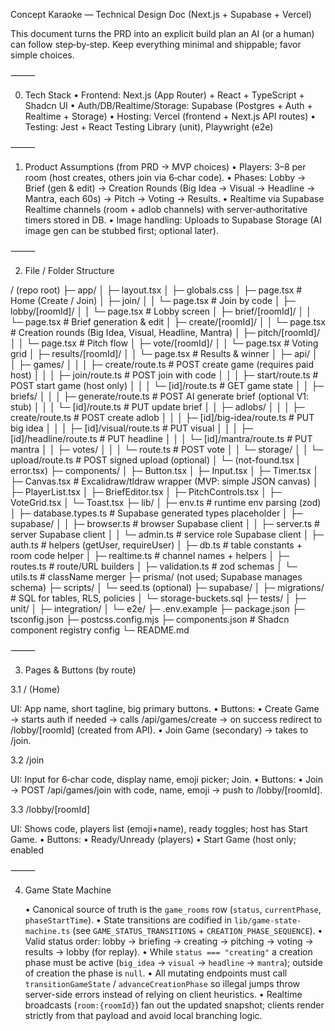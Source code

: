 Concept Karaoke — Technical Design Doc (Next.js + Supabase + Vercel)

This document turns the PRD into an explicit build plan an AI (or a human) can follow step‑by‑step. Keep everything minimal and shippable; favor simple choices.

⸻

0) Tech Stack
	•	Frontend: Next.js (App Router) + React + TypeScript + Shadcn UI
	•	Auth/DB/Realtime/Storage: Supabase (Postgres + Auth + Realtime + Storage)
	•	Hosting: Vercel (frontend + Next.js API routes)
	•	Testing: Jest + React Testing Library (unit), Playwright (e2e)

⸻

1) Product Assumptions (from PRD → MVP choices)
	•	Players: 3–8 per room (host creates, others join via 6‑char code).
	•	Phases: Lobby → Brief (gen & edit) → Creation Rounds (Big Idea → Visual → Headline → Mantra, each 60s) → Pitch → Voting → Results.
	•	Realtime via Supabase Realtime channels (room + adlob channels) with server‑authoritative timers stored in DB.
	•	Image handling: Uploads to Supabase Storage (AI image gen can be stubbed first; optional later).

⸻

2) File / Folder Structure

/ (repo root)
├─ app/
│  ├─ layout.tsx
│  ├─ globals.css
│  ├─ page.tsx                      # Home (Create / Join)
│  ├─ join/
│  │  └─ page.tsx                   # Join by code
│  ├─ lobby/[roomId]/
│  │  └─ page.tsx                   # Lobby screen
│  ├─ brief/[roomId]/
│  │  └─ page.tsx                   # Brief generation & edit
│  ├─ create/[roomId]/
│  │  └─ page.tsx                   # Creation rounds (Big Idea, Visual, Headline, Mantra)
│  ├─ pitch/[roomId]/
│  │  └─ page.tsx                   # Pitch flow
│  ├─ vote/[roomId]/
│  │  └─ page.tsx                   # Voting grid
│  ├─ results/[roomId]/
│  │  └─ page.tsx                   # Results & winner
│  ├─ api/
│  │  ├─ games/
│  │  │  ├─ create/route.ts         # POST create game (requires paid host)
│  │  │  ├─ join/route.ts           # POST join with code
│  │  │  ├─ start/route.ts          # POST start game (host only)
│  │  │  └─ [id]/route.ts           # GET game state
│  │  ├─ briefs/
│  │  │  ├─ generate/route.ts       # POST AI generate brief (optional V1: stub)
│  │  │  └─ [id]/route.ts           # PUT update brief
│  │  ├─ adlobs/
│  │  │  ├─ create/route.ts         # POST create adlob
│  │  │  ├─ [id]/big-idea/route.ts  # PUT big idea
│  │  │  ├─ [id]/visual/route.ts    # PUT visual
│  │  │  ├─ [id]/headline/route.ts  # PUT headline
│  │  │  └─ [id]/mantra/route.ts    # PUT mantra
│  │  ├─ votes/
│  │  │  └─ route.ts                # POST vote
│  │  └─ storage/
│  │     └─ upload/route.ts         # POST signed upload (optional)
│  └─ (not-found.tsx | error.tsx)
├─ components/
│  ├─ Button.tsx
│  ├─ Input.tsx
│  ├─ Timer.tsx
│  ├─ Canvas.tsx                     # Excalidraw/tldraw wrapper (MVP: simple JSON canvas)
│  ├─ PlayerList.tsx
│  ├─ BriefEditor.tsx
│  ├─ PitchControls.tsx
│  ├─ VoteGrid.tsx
│  └─ Toast.tsx
├─ lib/
│  ├─ env.ts                        # runtime env parsing (zod)
│  ├─ database.types.ts             # Supabase generated types placeholder
│  ├─ supabase/
│  │  ├─ browser.ts                 # browser Supabase client
│  │  ├─ server.ts                  # server Supabase client
│  │  └─ admin.ts                   # service role Supabase client
│  ├─ auth.ts                       # helpers (getUser, requireUser)
│  ├─ db.ts                         # table constants + room code helper
│  ├─ realtime.ts                   # channel names + helpers
│  ├─ routes.ts                     # route/URL builders
│  ├─ validation.ts                 # zod schemas
│  └─ utils.ts                      # className merger
├─ prisma/ (not used; Supabase manages schema)
├─ scripts/
│  └─ seed.ts (optional)
├─ supabase/
│  ├─ migrations/                    # SQL for tables, RLS, policies
│  └─ storage-buckets.sql
├─ tests/
│  ├─ unit/
│  ├─ integration/
│  └─ e2e/
├─ .env.example
├─ package.json
├─ tsconfig.json
├─ postcss.config.mjs
├─ components.json                 # Shadcn component registry config
└─ README.md


⸻

3) Pages & Buttons (by route)

3.1 / (Home)

UI: App name, short tagline, big primary buttons.
	•	Buttons:
	•	Create Game → starts auth if needed → calls /api/games/create → on success redirect to /lobby/[roomId] (created from API).
	•	Join Game (secondary) → takes to /join.

3.2 /join

UI: Input for 6‑char code, display name, emoji picker; Join.
	•	Buttons:
	•	Join → POST /api/games/join with code, name, emoji → push to /lobby/[roomId].

3.3 /lobby/[roomId]

UI: Shows code, players list (emoji+name), ready toggles; host has Start Game.
	•	Buttons:
	•	Ready/Unready (players)
	•	Start Game (host only; enabled

⸻

4) Game State Machine

	•	Canonical source of truth is the `game_rooms` row (`status`, `currentPhase`, `phaseStartTime`).
	•	State transitions are codified in `lib/game-state-machine.ts` (see `GAME_STATUS_TRANSITIONS` + `CREATION_PHASE_SEQUENCE`).
	•	Valid status order: lobby → briefing → creating → pitching → voting → results → lobby (for replay).
	•	While `status === "creating"` a creation phase must be active (`big_idea` → `visual` → `headline` → `mantra`); outside of creation the phase is `null`.
	•	All mutating endpoints must call `transitionGameState` / `advanceCreationPhase` so illegal jumps throw server-side errors instead of relying on client heuristics.
	•	Realtime broadcasts (`room:{roomId}`) fan out the updated snapshot; clients render strictly from that payload and avoid local branching logic.
